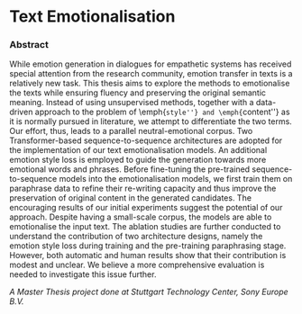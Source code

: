 # Text Emotionalisation

### Abstract

While emotion generation in dialogues for empathetic systems has received special attention from the research community, emotion transfer in texts is a relatively new task. This thesis aims to explore the methods to emotionalise the texts while ensuring fluency and preserving the original semantic meaning. Instead of using unsupervised methods, together with a data-driven approach to the problem of \emph{``style''} and \emph{``content''} as it is normally pursued in literature, we attempt to differentiate the two terms. Our effort, thus, leads to a parallel neutral-emotional corpus. Two Transformer-based sequence-to-sequence architectures are adopted for the implementation of our text emotionalisation models. An additional emotion style loss is employed to guide the generation towards more emotional words and phrases. Before fine-tuning the pre-trained sequence-to-sequence models into the emotionalisation models, we first train them on paraphrase data to refine their re-writing capacity and thus improve the preservation of original content in the generated candidates.
The encouraging results of our initial experiments suggest the potential of our approach. 
Despite having a small-scale corpus, the models are able to emotionalise the input text. The ablation studies are further conducted to understand the contribution of two architecture designs, namely the emotion style loss during training and the pre-training paraphrasing stage.
However, both automatic and human results show that their contribution is modest and unclear. We believe a more comprehensive evaluation is needed to investigate this issue further. 

_A Master Thesis project done at Stuttgart Technology Center, Sony Europe B.V._
